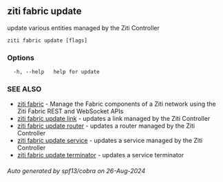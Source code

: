 ## ziti fabric update

update various entities managed by the Ziti Controller

```
ziti fabric update [flags]
```

### Options

```
  -h, --help   help for update
```

### SEE ALSO

* [ziti fabric](../fabric.md)	 - Manage the Fabric components of a Ziti network using the Ziti Fabric REST and WebSocket APIs
* [ziti fabric update link](link/link.md)	 - updates a link managed by the Ziti Controller
* [ziti fabric update router](router/router.md)	 - updates a router managed by the Ziti Controller
* [ziti fabric update service](service/service.md)	 - updates a service managed by the Ziti Controller
* [ziti fabric update terminator](terminator/terminator.md)	 - updates a service terminator

###### Auto generated by spf13/cobra on 26-Aug-2024
